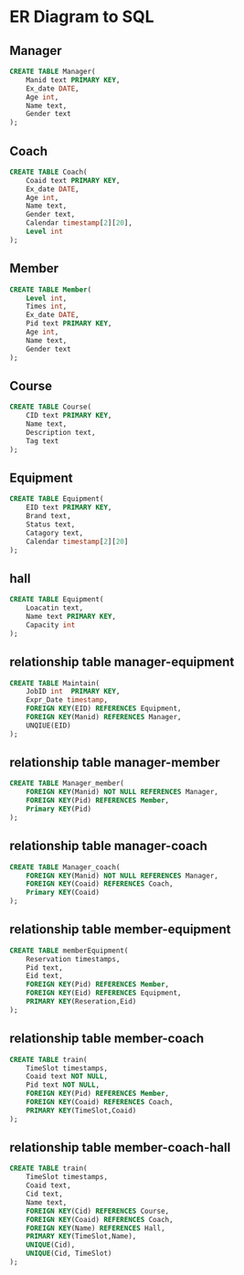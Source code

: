 # ER Diagram to SQL

## Manager

```sql
CREATE TABLE Manager(
    Manid text PRIMARY KEY,
    Ex_date DATE,
    Age int,
    Name text,
    Gender text
);
```

## Coach
```sql
CREATE TABLE Coach(
    Coaid text PRIMARY KEY,
    Ex_date DATE,
    Age int,
    Name text,
    Gender text,
    Calendar timestamp[2][20],
    Level int
);
```
## Member
```sql
CREATE TABLE Member(
    Level int,
    Times int,
    Ex_date DATE,
    Pid text PRIMARY KEY,
    Age int,
    Name text,
    Gender text
);
```
## Course
```sql
CREATE TABLE Course(
    CID text PRIMARY KEY,
    Name text,
    Description text,
    Tag text
);
```
## Equipment
```sql
CREATE TABLE Equipment(
    EID text PRIMARY KEY,
    Brand text,
    Status text,
    Catagory text,
    Calendar timestamp[2][20]
);
```
## hall
```sql
CREATE TABLE Equipment(
    Loacatin text,
    Name text PRIMARY KEY,
    Capacity int
);
```
## relationship table manager-equipment
```sql
CREATE TABLE Maintain(
    JobID int  PRIMARY KEY,
    Expr_Date timestamp,
    FOREIGN KEY(EID) REFERENCES Equipment,
    FOREIGN KEY(Manid) REFERENCES Manager,
    UNQIUE(EID)
);
```
## relationship table manager-member
```sql
CREATE TABLE Manager_member(
    FOREIGN KEY(Manid) NOT NULL REFERENCES Manager,
    FOREIGN KEY(Pid) REFERENCES Member,
    Primary KEY(Pid)
);
```
## relationship table manager-coach
```sql
CREATE TABLE Manager_coach(
    FOREIGN KEY(Manid) NOT NULL REFERENCES Manager,
    FOREIGN KEY(Coaid) REFERENCES Coach,
    Primary KEY(Coaid)
);
```
## relationship table member-equipment
```sql
CREATE TABLE memberEquipment(
    Reservation timestamps,
    Pid text,
    Eid text,
    FOREIGN KEY(Pid) REFERENCES Member,
    FOREIGN KEY(Eid) REFERENCES Equipment,
    PRIMARY KEY(Reseration,Eid)
);
```
## relationship table member-coach
```sql
CREATE TABLE train(
    TimeSlot timestamps,
    Coaid text NOT NULL,
    Pid text NOT NULL,
    FOREIGN KEY(Pid) REFERENCES Member,
    FOREIGN KEY(Coaid) REFERENCES Coach,
    PRIMARY KEY(TimeSlot,Coaid)
);
```
## relationship table member-coach-hall
```sql
CREATE TABLE train(
    TimeSlot timestamps,
    Coaid text,
    Cid text,
    Name text,
    FOREIGN KEY(Cid) REFERENCES Course,
    FOREIGN KEY(Coaid) REFERENCES Coach,
    FOREIGN KEY(Name) REFERENCES Hall,
    PRIMARY KEY(TimeSlot,Name),
    UNIQUE(Cid),
    UNIQUE(Cid, TimeSlot)
);
```

